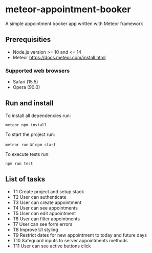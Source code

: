 # meteor-appointment-booker

A simple appointment booker app written with Meteor framework

## Prerequisities

- Node.js version >= 10 and <= 14
- Meteor https://docs.meteor.com/install.html

### Supported web browsers

- Safari (15.5)
- Opera (90.0)

## Run and install

To install all dependencies run:

`meteor npm install`

To start the project run:

`meteor run` or `npm start`

To execute tests run:

`npm run test`

## List of tasks

- T1 Create project and setup stack
- T2 User can authenticate
- T3 User can create appointment
- T4 User can see appointments
- T5 User can edit appointment
- T6 User can filter appointments
- T7 User can see form errors
- T8 Improve UI styling
- T9 Restrict dates for new appointment to today and future days
- T10 Safeguard inputs to server appointments methods
- T11 User can see active buttons click
